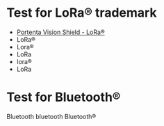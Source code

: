 # Test for LoRa® trademark
- [Portenta Vision Shield - LoRa®](https://store.arduino.cc/portenta-vision-shield-lora)
- LoRa®
- Lora®
- LoRa
- lora®
- LoRa


# Test for Bluetooth®
Bluetooth
bluetooth
Bluetooth®
